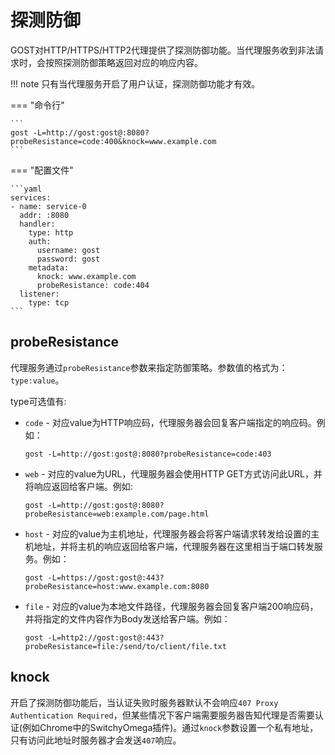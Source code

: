# 探测防御

GOST对HTTP/HTTPS/HTTP2代理提供了探测防御功能。当代理服务收到非法请求时，会按照探测防御策略返回对应的响应内容。

!!! note
    只有当代理服务开启了用户认证，探测防御功能才有效。

=== "命令行"

    ```
    gost -L=http://gost:gost@:8080?probeResistance=code:400&knock=www.example.com
    ```

=== "配置文件"

    ```yaml
    services:
    - name: service-0
      addr: :8080
      handler:
        type: http
        auth:
          username: gost
          password: gost
        metadata:
          knock: www.example.com
          probeResistance: code:404
      listener:
        type: tcp
    ```

## probeResistance

代理服务通过`probeResistance`参数来指定防御策略。参数值的格式为：`type:value`。

type可选值有:

* `code` - 对应value为HTTP响应码，代理服务器会回复客户端指定的响应码。例如：
    ```
    gost -L=http://gost:gost@:8080?probeResistance=code:403
    ```

* `web` - 对应的value为URL，代理服务器会使用HTTP GET方式访问此URL，并将响应返回给客户端。例如: 
    ```
    gost -L=http://gost:gost@:8080?probeResistance=web:example.com/page.html
    ```

* `host` - 对应的value为主机地址，代理服务器会将客户端请求转发给设置的主机地址，并将主机的响应返回给客户端，代理服务器在这里相当于端口转发服务。例如：
	```
	gost -L=https://gost:gost@:443?probeResistance=host:www.example.com:8080
	```

* `file` - 对应的value为本地文件路径，代理服务器会回复客户端200响应码，并将指定的文件内容作为Body发送给客户端。例如：
	```
	gost -L=http2://gost:gost@:443?probeResistance=file:/send/to/client/file.txt
	```

## knock

开启了探测防御功能后，当认证失败时服务器默认不会响应`407 Proxy Authentication Required`，但某些情况下客户端需要服务器告知代理是否需要认证(例如Chrome中的SwitchyOmega插件)。通过`knock`参数设置一个私有地址，只有访问此地址时服务器才会发送`407`响应。